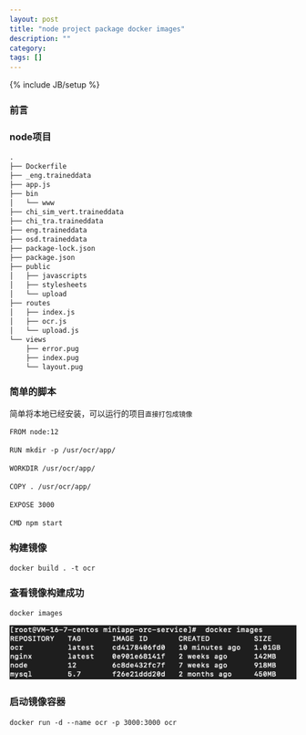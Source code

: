 ```yaml
---
layout: post
title: "node project package docker images"
description: ""
category: 
tags: []
---
```

{% include JB/setup %}


### 前言

### node项目
```
.
├── Dockerfile
├── _eng.traineddata
├── app.js
├── bin
│   └── www
├── chi_sim_vert.traineddata
├── chi_tra.traineddata
├── eng.traineddata
├── osd.traineddata
├── package-lock.json
├── package.json
├── public
│   ├── javascripts
│   ├── stylesheets
│   └── upload
├── routes
│   ├── index.js
│   ├── ocr.js
│   └── upload.js
└── views
    ├── error.pug
    ├── index.pug
    └── layout.pug

```

### 简单的脚本
简单将本地已经安装，可以运行的项目`直接打包成镜像`

```shell
FROM node:12

RUN mkdir -p /usr/ocr/app/

WORKDIR /usr/ocr/app/

COPY . /usr/ocr/app/

EXPOSE 3000

CMD npm start

```

### 构建镜像

```shell
docker build . -t ocr

```

### 查看镜像构建成功
```shell
docker images
```

![查看镜像详情](/images/posts/docker/node-package-image-1.png)

### 启动镜像容器
```shell
docker run -d --name ocr -p 3000:3000 ocr
```

